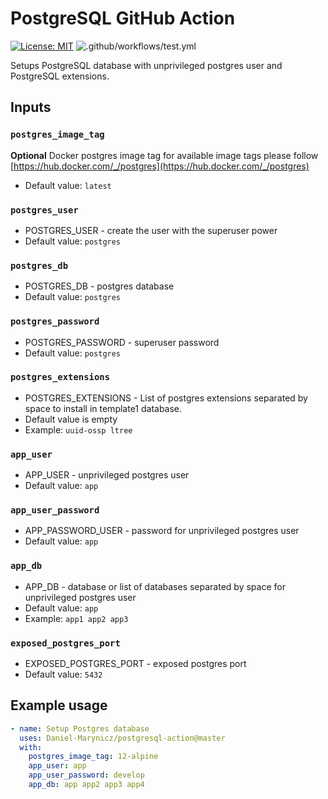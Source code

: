 # PostgreSQL GitHub Action

[![License: MIT](https://img.shields.io/badge/License-MIT-yellow.svg)](https://github.com/Daniel-Marynicz/postgresql-action/blob/master/LICENSE)
![.github/workflows/test.yml](https://github.com/Daniel-Marynicz/postgresql-action/workflows/.github/workflows/test.yml/badge.svg)

Setups PostgreSQL database  with unprivileged postgres user and PostgreSQL extensions.

## Inputs

### `postgres_image_tag`

**Optional** Docker postgres image tag for available image tags please follow 
[https://hub.docker.com/_/postgres](https://hub.docker.com/_/postgres)
* Default value:  `latest`

### `postgres_user` 

* POSTGRES_USER - create the user with the superuser power
* Default value:  `postgres`

### `postgres_db`

* POSTGRES_DB - postgres database
* Default value:  `postgres`

### `postgres_password`

* POSTGRES_PASSWORD - superuser password
* Default value:  `postgres`

### `postgres_extensions`

* POSTGRES_EXTENSIONS - List of postgres extensions separated by space to install in template1 database.
* Default value is empty
* Example: `uuid-ossp ltree`

### `app_user`

* APP_USER - unprivileged postgres user
* Default value: `app`

### `app_user_password`

* APP_PASSWORD_USER - password for unprivileged postgres user
* Default value: `app`

### `app_db`

* APP_DB - database or list of databases separated by space for unprivileged postgres user
* Default value: `app`
* Example: `app1 app2 app3`

### `exposed_postgres_port`

* EXPOSED_POSTGRES_PORT - exposed postgres port
* Default value: `5432`


## Example usage

```yaml
- name: Setup Postgres database
  uses: Daniel-Marynicz/postgresql-action@master
  with:
    postgres_image_tag: 12-alpine
    app_user: app
    app_user_password: develop
    app_db: app app2 app3 app4

```

